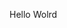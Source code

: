 Hello Wolrd





































































































































































































































































































































































































































































































































































































































































































































































































































































































































































































































































































































































































































































































































































































































































































































































































































































































































































































































































































































































































































































































































































































































































































































































































































































































































































































































































































































